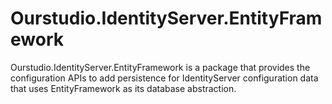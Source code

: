 # Ourstudio.IdentityServer.EntityFramework

Ourstudio.IdentityServer.EntityFramework is a package that provides the configuration APIs to add persistence for IdentityServer configuration data that uses EntityFramework as its database abstraction.
